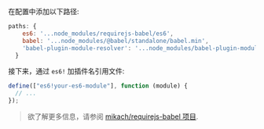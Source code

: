 在配置中添加以下路径:

```js title="JavaScript"
paths: {
    es6: '...node_modules/requirejs-babel/es6',
    babel: '...node_modules/@babel/standalone/babel.min',
    'babel-plugin-module-resolver': '...node_modules/babel-plugin-module-resolver-standalone/index'
  }
```

接下来，通过 `es6!` 加插件名引用文件:

```js title="JavaScript"
define(["es6!your-es6-module"], function (module) {
  // ...
});
```

<blockquote class="alert alert--info">
  <p>
    欲了解更多信息，请参阅 <a href="https://github.com/mikach/requirejs-babel">mikach/requirejs-babel 项目</a>.
  </p>
</blockquote>
